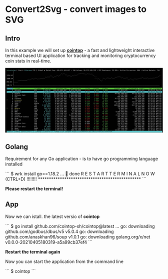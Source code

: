 # Convert2Svg  - convert images to SVG

## Intro

In this example we will set up [__cointop__](https://docs.cointop.sh) - a fast and lightweight interactive 
terminal based UI application for tracking and monitoring cryptocurrency coin stats in real-time. 

![cointop.jpg](img/cointop.jpg)

## Golang

Requirement for any Go application - is to have go programming language installed

<div class="termy">
```
$ wrk install go==1.18.2
...
🚀 done
R E S T A R T    T E R M I N A L    N O W   (CTRL+D) !!!!!!!!
***********************************************
```
</div>

__Please restart the terminal!__

## App

Now we can istall. the latest versio of __cointop__ 

<div class="termy">
```
$ go install github.com/cointop-sh/cointop@latest
...
go: downloading github.com/godbus/dbus/v5 v5.0.4
go: downloading github.com/anaskhan96/soup v1.0.1
go: downloading golang.org/x/net v0.0.0-20210405180319-a5a99cb37ef4
```
</div>

__Restart the terminal again__

Now you can start the application from the command line

<div class="termy">
```
$ cointop
```
</div>

